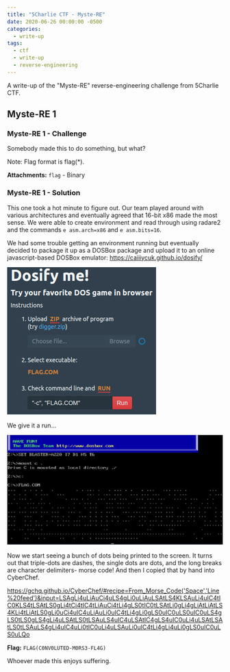 ```yaml
---
title: "5Charlie CTF - Myste-RE"
date: 2020-06-26 00:00:00 -0500
categories:
  - write-up
tags:
  - ctf
  - write-up
  - reverse-engineering
---
```


A write-up of the "Myste-RE" reverse-engineering challenge from 5Charlie CTF.

## Myste-RE 1

### Myste-RE 1 - Challenge

Somebody made this to do something, but what?

Note: Flag format is flag(*).

**Attachments:** `flag` - Binary

### Myste-RE 1 - Solution

This one took a hot minute to figure out.
Our team played around with various architectures and eventually agreed that 16-bit x86 made the most sense.
We were able to create environment and read through using radare2 and the commands `e asm.arch=x86` and `e asm.bits=16`.

We had some trouble getting an environment running but eventually decided to package it up as a DOSBox package and upload it to an online javascript-based DOSBox emulator: <https://caiiiycuk.github.io/dosify/>

![DOSify Input](/assets/images/mystere_dosify_input.png)

We give it a run...

![DOSify Output](/assets/images/mystere_dosify_output.png)

Now we start seeing a bunch of dots being printed to the screen.
It turns out that triple-dots are dashes, the single dots are dots, and the long breaks are character delimiters- morse code!
And then I copied that by hand into CyberChef.

<https://gchq.github.io/CyberChef/#recipe=From_Morse_Code('Space','Line%20feed')&input=LSAgLi4uLiAuCi4uLS4gLi0uLiAuLSAtLS4KLSAuLi4uIC4tIC0KLS4tLSAtLS0gLi4tCi4tIC4tLiAuCi4tLi4gLS0tIC0tLSAtLi0gLi4gLiAtLiAtLS4KLi4tLiAtLS0gLi0uCi4uIC4uLiAuLi0uIC4tLi4gLi0gLS0uIC0uLS0uIC0uLS4gLS0tLS0gLS4gLi4uLSAtLS0tLSAuLS4uIC4uLSAtIC4gLS4uIC0uLi4uLSAtLSAtLS0tLSAuLS4gLi4uIC4uLi0tIC0uLi4uLSAuLi0uIC4tLi4gLi4uLi0gLS0uIC0uLS0uLQo>

**Flag:** `FLAG(C0NV0LUTED-M0RS3-FL4G)`

Whoever made this enjoys suffering.
